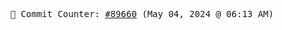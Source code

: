 <p align="center">
    <samp>
        📮 Commit Counter: <a href="https://github.com/Javascript-void0/Javascript-void0/commits/main">#89660</a> (May 04, 2024 @ 06:13 AM)
    </samp>
</p>